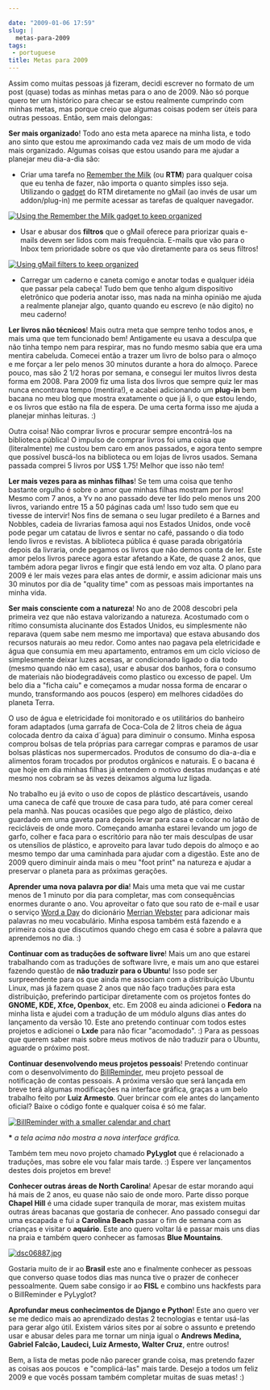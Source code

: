```yaml
---

date: "2009-01-06 17:59"
slug: |
  metas-para-2009
tags:
 - portuguese
title: Metas para 2009
---
```


Assim como muitas pessoas já fizeram, decidi escrever no formato de um
post (quase) todas as minhas metas para o ano de 2009. Não só porque
quero ter um histórico para checar se estou realmente cumprindo com
minhas metas, mas porque creio que algumas coisas podem ser úteis para
outras pessoas. Então, sem mais delongas:

**Ser mais organizado**! Todo ano esta meta aparece na minha lista, e
todo ano sinto que estou me aproximando cada vez mais de um modo de vida
mais organizado. Algumas coisas que estou usando para me ajudar a
planejar meu dia-a-dia são:

-   Criar uma tarefa no [Remember the
    Milk](http://www.rememberthemilk.com) (ou **RTM**) para qualquer
    coisa que eu tenha de fazer, não importa o quanto simples isso seja.
    Utilizando o
    [gadget](http://www.rememberthemilk.com/services/gmail/gadget/) do
    RTM diretamente no gMail (ao invés de usar um addon/plug-in) me
    permite acessar as tarefas de qualquer navegador.

[![Using the Remember the Milk gadget to keep
organized](http://farm4.static.flickr.com/3265/3170791789_d703fb83ae_o.png)](http://www.flickr.com/photos/ogmaciel/3170791789/)

-   Usar e abusar dos **filtros** que o gMail oferece para priorizar
    quais e-mails devem ser lidos com mais frequência. E-mails que vão
    para o Inbox tem prioridade sobre os que vão diretamente para os
    seus filtros!

[![Using gMail filters to keep
organized](http://farm4.static.flickr.com/3132/3170791921_d7a6db4155_o.png)](http://www.flickr.com/photos/ogmaciel/3170791921/)

-   Carregar um caderno e caneta comigo e anotar todas e qualquer idéia
    que passar pela cabeça! Tudo bem que tenho algum dispositivo
    eletrônico que poderia anotar isso, mas nada na minha opinião me
    ajuda a realmente planejar algo, quanto quando eu escrevo (e não
    digito) no meu caderno!

**Ler livros não técnicos**! Mais outra meta que sempre tenho todos
anos, e mais uma que tem funcionado bem! Antigamente eu usava a desculpa
que não tinha tempo nem para respirar, mas no fundo mesmo sabia que era
uma mentira cabeluda. Comecei então a trazer um livro de bolso para o
almoço e me forçar a ler pelo menos 30 minutos durante a hora do almoço.
Parece pouco, mas são 2 1/2 horas por semana, e consegui ler muitos
livros desta forma em 2008. Para 2009 fiz uma lista dos livros que
sempre quiz ler mas nunca encontrava tempo (mentira!), e acabei
adicionando um **plug-in** bem bacana no meu blog que mostra exatamente
o que já li, o que estou lendo, e os livros que estão na fila de espera.
De uma certa forma isso me ajuda a planejar minhas leituras. :)

Outra coisa! Não comprar livros e procurar sempre encontrá-los na
biblioteca pública! O impulso de comprar livros foi uma coisa que
(literalmente) me custou bem caro em anos passados, e agora tento sempre
que possível buscá-los na biblioteca ou em lojas de livros usados.
Semana passada comprei 5 livros por US\$ 1.75! Melhor que isso não tem!

**Ler mais vezes para as minhas filhas**! Se tem uma coisa que tenho
bastante orgulho é sobre o amor que minhas filhas mostram por livros!
Mesmo com 7 anos, a Yv no ano passado deve ter lido pelo menos uns 200
livros, variando entre 15 a 50 páginas cada um! Isso tudo sem que eu
tivesse de intervir! Nos fins de semana o seu lugar predileto é a Barnes
and Nobbles, cadeia de livrarias famosa aqui nos Estados Unidos, onde
você pode pegar um catatau de livros e sentar no café, passando o dia
todo lendo livros e revistas. A biblioteca pública é quase parada
obrigatória depois da livraria, onde pegamos os livros que não demos
conta de ler. Este amor pelos livros parece agora estar afetando a Kate,
de quase 2 anos, que também adora pegar livros e fingir que está lendo
em voz alta. O plano para 2009 é ler mais vezes para elas antes de
dormir, e assim adicionar mais uns 30 minutos por dia de "quality time"
com as pessoas mais importantes na minha vida.

**Ser mais consciente com a natureza**! No ano de 2008 descobri pela
primeira vez que não estava valorizando a natureza. Acostumado com o
rítimo consumista alucinante dos Estados Unidos, eu simplesmente não
reparava (quem sabe nem mesmo me importava) que estava abusando dos
recursos naturais ao meu redor. Como antes nao pagava pela eletricidade
e água que consumia em meu apartamento, entramos em um ciclo vicioso de
simplesmente deixar luzes acesas, ar condicionado ligado o dia todo
(mesmo quando não em casa), usar e abusar dos banhos, fora o consumo de
materiais não biodegradáveis como plastico ou excesso de papel. Um belo
dia a "ficha caiu" e começamos a mudar nossa forma de encarar o mundo,
transformando aos poucos (espero) em melhores cidadões do planeta Terra.

O uso de água e eletricidade foi monitorado e os utilitários do banheiro
foram adaptados (uma garrafa de Coca-Cola de 2 litros cheia de água
colocada dentro da caixa d´água) para diminuir o consumo. Minha esposa
comprou bolsas de tela próprias para carregar compras e paramos de usar
bolsas plásticas nos supermercados. Produtos de consumo do dia-a-dia e
alimentos foram trocados por produtos orgânicos e naturais. E o bacana é
que hoje em dia minhas filhas já entendem o motivo destas mudanças e até
mesmo nos cobram se às vezes deixamos alguma luz ligada.

No trabalho eu já evito o uso de copos de plástico descartáveis, usando
uma caneca de café que trouxe de casa para tudo, até para comer cereal
pela manhã. Nas poucas ocasiões que pego algo de plástico, deixo
guardado em uma gaveta para depois levar para casa e colocar no latão de
recicláveis de onde moro. Começando amanha estarei levando um jogo de
garfo, colher e faca para o escritório para não ter mais desculpas de
usar os utensílios de plástico, e aproveito para lavar tudo depois do
almoço e ao mesmo tempo dar uma caminhada para ajudar com a digestão.
Este ano de 2009 quero diminuir ainda mais o meu "foot print" na
natureza e ajudar a preservar o planeta para as próximas gerações.

**Aprender uma nova palavra por dia**! Mais uma meta que vai me custar
menos de 1 minuto por dia para completar, mas com consequências enormes
durante o ano. Vou aproveitar o fato que sou rato de e-mail e usar o
serviço [Word a Day](http://www.merriam-webster.com/) do dicionário
[Merrian Webster](http://www.merriam-webster.com/) para adicionar mais
palavras no meu vocabulário. Minha esposa também está fazendo e a
primeira coisa que discutimos quando chego em casa é sobre a palavra que
aprendemos no dia. :)

**Continuar com as traduções de software livre**! Mais um ano que
estarei trabalhando com as traduções de software livre, e mais um ano
que estarei fazendo questão de **não traduzir para o Ubuntu**! Isso pode
ser surpreendente para os que ainda me associam com a distribuição
Ubuntu Linux, mas já fazem quase 2 anos que não faço traduções para esta
distribuição, preferindo participar diretamente com os projetos fontes
do **GNOME, KDE, Xfce, Openbox**, etc. Em 2008 eu ainda adicionei o
**Fedora** na minha lista e ajudei com a tradução de um módulo alguns
dias antes do lançamento da versão 10. Este ano pretendo continuar com
todos estes projetos e adicionei o **Lxde** para não ficar "acomodado".
:) Para as pessoas que querem saber mais sobre meus motivos de não
traduzir para o Ubuntu, aguarde o próximo post.

**Continuar desenvolvendo meus projetos pessoais**! Pretendo continuar
com o desenvolvimento do
[BillReminder](http://billreminder.gnulinuxbrasil.org/), meu projeto
pessoal de notificação de contas pessoais. A próxima versão que será
lançada em breve terá algumas modificações na interface gráfica, graças
a um belo trabalho feito por **Luiz Armesto**. Quer brincar com ele
antes do lançamento oficial? Baixe o código fonte e qualquer coisa é só
me falar.

[![BillReminder with a smaller calendar and
chart](http://farm4.static.flickr.com/3094/2883091887_9c7fbdde73.jpg)](http://www.flickr.com/photos/ogmaciel/2883091887/)

**\*** *a tela acima não mostra a nova interface gráfica.*

Também tem meu novo projeto chamado **PyLyglot** que é relacionado a
traduções, mas sobre ele vou falar mais tarde. :) Espere ver lançamentos
destes dois projetos em breve!

**Conhecer outras áreas de North Carolina**! Apesar de estar morando
aqui há mais de 2 anos, eu quase não saio de onde moro. Parte disso
porque **Chapel Hill** é uma cidade super tranquila de morar, mas
existem muitas outras áreas bacanas que gostaria de conhecer. Ano
passado consegui dar uma escapada e fui a **Carolina Beach** passar o
fim de semana com as crianças e visitar o **aquário**. Este ano quero
voltar lá e passar mais uns dias na praia e também quero conhecer as
famosas **Blue Mountains**.

[![dsc06887.jpg](http://farm4.static.flickr.com/3059/2751859892_9d93dc6fda.jpg)](http://www.flickr.com/photos/ogmaciel/2751859892/)

Gostaria muito de ir ao **Brasil** este ano e finalmente conhecer as
pessoas que converso quase todos dias mas nunca tive o prazer de
conhecer pessoalmente. Quem sabe consigo ir ao **FISL** e combino uns
hackfests para o BillReminder e PyLyglot?

**Aprofundar meus conhecimentos de Django e Python**! Este ano quero ver
se me dedico mais ao aprendizado destas 2 tecnologias e tentar usá-las
para gerar algo útil. Existem vários sites por aí sobre o assunto e
pretendo usar e abusar deles para me tornar um ninja igual o **Andrews
Medina, Gabriel Falcão, Laudeci, Luiz Armesto, Walter Cruz**, entre
outros!

Bem, a lista de metas pode não parecer grande coisa, mas pretendo fazer
as coisas aos poucos  e "complicá-las" mais tarde. Desejo a todos um
feliz 2009 e que vocês possam também completar muitas de suas metas! :)
